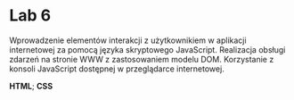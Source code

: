 # Lab 6
Wprowadzenie elementów interakcji z użytkownikiem w aplikacji internetowej
za pomocą języka skryptowego JavaScript.
Realizacja obsługi zdarzeń na stronie WWW z zastosowaniem modelu DOM.
Korzystanie z konsoli JavaScript dostępnej w przeglądarce internetowej. </br>

**HTML**; **CSS**